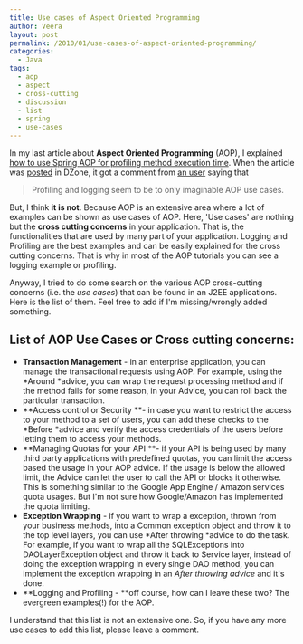 ```yaml
---
title: Use cases of Aspect Oriented Programming
author: Veera
layout: post
permalink: /2010/01/use-cases-of-aspect-oriented-programming/
categories:
  - Java
tags:
  - aop
  - aspect
  - cross-cutting
  - discussion
  - list
  - spring
  - use-cases
---
```


In my last article about **Aspect Oriented Programming** (AOP), I explained [how to use Spring AOP for profiling method execution time][1]. When the article was [posted][2] in DZone, it got a comment from [an user][3] saying that

 [1]: http://veerasundar.com/blog/2010/01/spring-aop-example-profiling-method-execution-time-tutorial/ "Spring AOP Example: Profiling method execution time tutorial"
 [2]: http://www.dzone.com/links/spring_aop_example_profiling_method_execution_tim.html
 [3]: http://www.dzone.com/links/users/profile/388907.html

> Profiling and logging seem to be to only imaginable AOP use cases.

But, I think **it is not**. Because AOP is an extensive area where a lot of examples can be shown as use cases of AOP. Here, 'Use cases' are nothing but the **cross cutting concerns** in your application. That is, the functionalities that are used by many part of your application. Logging and Profiling are the best examples and can be easily explained for the cross cutting concerns. That is why in most of the AOP tutorials you can see a logging example or profiling.

Anyway, I tried to do some search on the various AOP cross-cutting concerns (i.e. the *use cases*) that can be found in an J2EE applications. Here is the list of them. Feel free to add if I'm missing/wrongly added something.

## List of AOP Use Cases or Cross cutting concerns:

*   **Transaction Management** - in an enterprise application, you can manage the transactional requests using AOP. For example, using the *Around *advice, you can wrap the request processing method and if the method fails for some reason, in your Advice, you can roll back the particular transaction.
*   **Access control or Security **- in case you want to restrict the access to your method to a set of users, you can add these checks to the *Before *advice and verify the access credentials of the users before letting them to access your methods.
*   **Managing Quotas for your API **- if your API is being used by many third party applications with predefined quotas, you can limit the access based the usage in your AOP advice. If the usage is below the allowed limit, the Advice can let the user to call the API or blocks it otherwise. This is something similar to the Google App Engine / Amazon services quota usages. But I'm not sure how Google/Amazon has implemented the quota limiting.
*   **Exception Wrapping** - if you want to wrap a exception, thrown from your business methods, into a Common exception object and throw it to the top level layers, you can use *After throwing *advice to do the task. For example, if you want to wrap all the SQLExceptions into DAOLayerException object and throw it back to Service layer, instead of doing the exception wrapping in every single DAO method, you can implement the exception wrapping in an *After throwing advice* and it's done.
*   **Logging and Profiling - **off course, how can I leave these two? The evergreen examples(!) for the AOP.

I understand that this list is not an extensive one. So, if you have any more use cases to add this list, please leave a comment.